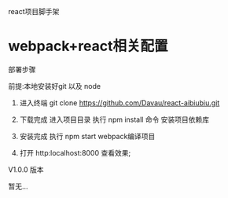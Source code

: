 react项目脚手架 

webpack+react相关配置
===========================



部署步骤

前提:本地安装好git 以及 node


1. 进入终端  git clone https://github.com/Davau/react-aibiubiu.git 

2. 下载完成 进入项目目录  执行 npm install 命令 安装项目依赖库 

3. 安装完成 执行 npm start  webpack编译项目 

4. 打开 http:localhost:8000  查看效果;




V1.0.0 版本

暂无...
